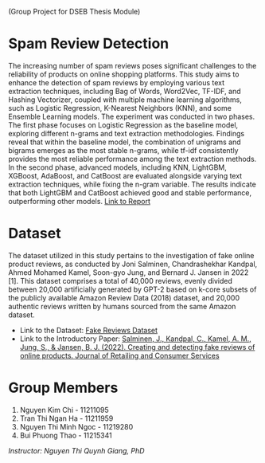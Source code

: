(Group Project for DSEB Thesis Module)

# Spam Review Detection
The increasing number of spam reviews poses significant challenges to the reliability of products on online shopping platforms. This study aims to enhance the detection of spam reviews by employing various text extraction techniques, including Bag of Words, Word2Vec, TF-IDF, and Hashing Vectorizer, coupled with multiple machine learning algorithms, such as Logistic Regression, K-Nearest Neighbors (KNN), and some Ensemble Learning models. The experiment was conducted in two phases. The first phase focuses on Logistic Regression as the baseline model, exploring different n-grams and text extraction methodologies. Findings reveal that within the baseline model, the combination of unigrams and bigrams emerges as the most stable n-grams, while tf-idf consistently provides the most reliable performance among the text extraction methods. In the second phase, advanced models, including KNN, LightGBM, XGBoost, AdaBoost, and CatBoost are evaluated alongside varying text extraction techniques, while fixing the n-gram variable. The results indicate that both LightGBM and CatBoost achieved good and stable performance, outperforming other models.
[Link to Report](https://github.com/niimo753/spam-review-detection/blob/main/output/report.pdf)

# Dataset
The dataset utilized in this study pertains to the investigation of fake online product reviews, as conducted by Joni Salminen, Chandrashekhar Kandpal, Ahmed Mohamed Kamel, Soon-gyo Jung, and Bernard J. Jansen in 2022 [1]. This dataset comprises a total of 40,000 reviews, evenly divided between 20,000 artificially generated by GPT-2 based on k-core subsets of the publicly available Amazon Review Data (2018) dataset, and 20,000 authentic reviews written by humans sourced from the same Amazon dataset.
* Link to the Dataset: [Fake Reviews Dataset](https://osf.io/tyue9/)
* Link to the Introductory Paper: [Salminen, J., Kandpal, C., Kamel, A. M., Jung, S., & Jansen, B. J. (2022). Creating and detecting fake reviews of online products. Journal of Retailing and Consumer Services](https://www.sciencedirect.com/science/article/pii/S0969698921003374?via%3Dihub)

# Group Members
1. Nguyen Kim Chi - 11211095
2. Tran Thi Ngan Ha - 11211959
3. Nguyen Thi Minh Ngoc - 11219280
4. Bui Phuong Thao - 11215341

_Instructor: Nguyen Thi Quynh Giang, PhD_

